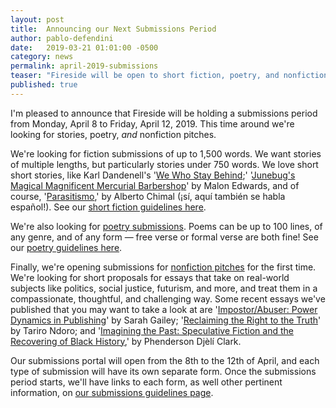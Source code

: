 ```yaml
---
layout: post
title:  Announcing our Next Submissions Period
author: pablo-defendini
date:   2019-03-21 01:01:00 -0500
category: news
permalink: april-2019-submissions
teaser: "Fireside will be open to short fiction, poetry, and nonfiction submissions during the second week of April."
published: true
---
```


I'm pleased to announce that Fireside will be holding a submissions period from Monday, April 8 to Friday, April 12, 2019. This time around we're looking for stories, poetry, _and_ nonfiction pitches.

We're looking for fiction submissions of up to 1,500 words. We want stories of multiple lengths, but particularly stories under 750 words. We love short short stories, like Karl Dandenell's '[We Who Stay Behind](https://firesidefiction.com/we-who-stay-behind);' '[Junebug's Magical Magnificent Mercurial Barbershop](https://firesidefiction.com/junebugs-magical-magnificent-mercurial-barbershop)' by Malon Edwards, and of course, '[Parasitismo](https://firesidefiction.com/parasitismo),' by	Alberto Chimal (¡sí, aquí también se habla español!). See our [short fiction guidelines here](https://firesidefiction.com/submissions#short-stories).

We're also looking for [poetry submissions](https://firesidefiction.com/submissions#poetry). Poems can be up to 100 lines, of any genre, and of any form — free verse or formal verse are both fine! See our [poetry guidelines here](https://firesidefiction.com/submissions#poetry).

Finally, we're opening submissions for [nonfiction pitches](https://firesidefiction.com/submissions#non-fiction) for the first time. We're looking for short proposals for essays that take on real-world subjects like politics, social justice, futurism, and more, and treat them in a compassionate, thoughtful, and challenging way. Some recent essays we've published that you may want to take a look at are '[Impostor/Abuser: Power Dynamics in Publishing](https://firesidefiction.com/impostor-abuser-power-dynamics-in-publishing)' by Sarah Gailey; '[Reclaiming the Right to the Truth](https://firesidefiction.com/reclaiming-the-right-to-truth)' by Tariro Ndoro; and '[Imagining the Past: Speculative Fiction and the Recovering of Black History](https://firesidefiction.com/imagining-the-past-speculative-fiction-and-the-recovering-of-black-history),' by Phenderson Djèlí Clark.

Our submissions portal will open from the 8th to the 12th of April, and each type of submission will have its own separate form. Once the submissions period starts, we'll have links to each form, as well other pertinent information, on [our submissions guidelines page](https://firesidefiction.com/submissions).
